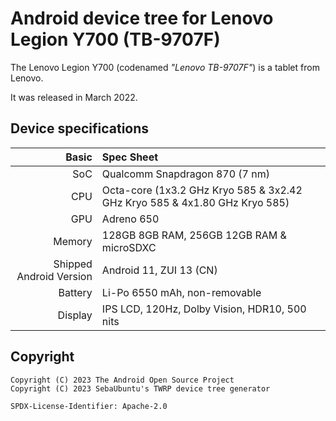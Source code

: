 # Android device tree for Lenovo Legion Y700 (TB-9707F)


The Lenovo Legion Y700 (codenamed _"Lenovo TB-9707F"_) is a tablet from Lenovo.

It was released in March 2022.

## Device specifications

Basic   | Spec Sheet
-------:|:-------------------------
SoC     | Qualcomm Snapdragon 870 (7 nm)
CPU     | Octa-core (1x3.2 GHz Kryo 585 & 3x2.42 GHz Kryo 585 & 4x1.80 GHz Kryo 585)
GPU     | Adreno 650
Memory  | 128GB 8GB RAM, 256GB 12GB RAM & microSDXC
Shipped Android Version | Android 11, ZUI 13 (CN)
Battery | Li-Po 6550 mAh, non-removable
Display | IPS LCD, 120Hz, Dolby Vision, HDR10, 500 nits

## Copyright
```
Copyright (C) 2023 The Android Open Source Project
Copyright (C) 2023 SebaUbuntu's TWRP device tree generator

SPDX-License-Identifier: Apache-2.0
```

